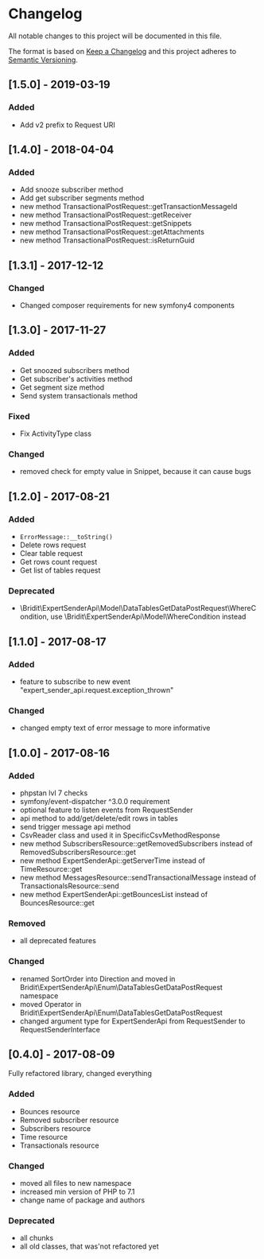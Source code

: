 # Changelog
All notable changes to this project will be documented in this file.

The format is based on [Keep a Changelog](http://keepachangelog.com/en/1.0.0/)
and this project adheres to [Semantic Versioning](http://semver.org/spec/v2.0.0.html).

## [1.5.0] - 2019-03-19
### Added
- Add v2 prefix to Request URI

## [1.4.0] - 2018-04-04
### Added
- Add snooze subscriber method
- Add get subscriber segments method
- new method TransactionalPostRequest::getTransactionMessageId
- new method TransactionalPostRequest::getReceiver
- new method TransactionalPostRequest::getSnippets
- new method TransactionalPostRequest::getAttachments
- new method TransactionalPostRequest::isReturnGuid

## [1.3.1] - 2017-12-12
### Changed
- Changed composer requirements for new symfony4 components 

## [1.3.0] - 2017-11-27
### Added
- Get snoozed subscribers method
- Get subscriber's activities method
- Get segment size method
- Send system transactionals method
### Fixed
- Fix ActivityType class
### Changed
- removed check for empty value in Snippet, because it can cause bugs

## [1.2.0] - 2017-08-21
### Added
- ```ErrorMessage::__toString()```
- Delete rows request
- Clear table request
- Get rows count request
- Get list of tables request
### Deprecated
- \Bridit\ExpertSenderApi\Model\DataTablesGetDataPostRequest\WhereCondition, use \Bridit\ExpertSenderApi\Model\WhereCondition instead

## [1.1.0] - 2017-08-17
### Added
- feature to subscribe to new event "expert_sender_api.request.exception_thrown"
### Changed
- changed empty text of error message to more informative

## [1.0.0] - 2017-08-16
### Added
- phpstan lvl 7 checks
- symfony/event-dispatcher ^3.0.0 requirement
- optional feature to listen events from RequestSender
- api method to add/get/delete/edit rows in tables
- send trigger message api method
- CsvReader class and used it in SpecificCsvMethodResponse
- new method SubscribersResource::getRemovedSubscribers instead of RemovedSubscribersResource::get
- new method ExpertSenderApi::getServerTime instead of TimeResource::get
- new method MessagesResource::sendTransactionalMessage instead of TransactionalsResource::send
- new method ExpertSenderApi::getBouncesList instead of BouncesResource::get
### Removed
- all deprecated features
### Changed
- renamed SortOrder into Direction and moved in Bridit\ExpertSenderApi\Enum\DataTablesGetDataPostRequest namespace
- moved Operator in Bridit\ExpertSenderApi\Enum\DataTablesGetDataPostRequest
- changed argument type for ExpertSenderApi from RequestSender to RequestSenderInterface

## [0.4.0] - 2017-08-09
Fully refactored library, changed everything
### Added 
- Bounces resource
- Removed subscriber resource
- Subscribers resource
- Time resource
- Transactionals resource
### Changed
- moved all files to new namespace
- increased min version of PHP to 7.1
- change name of package and authors
### Deprecated
- all chunks
- all old classes, that was'not refactored yet
